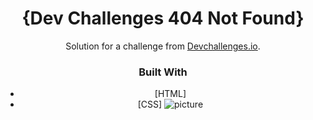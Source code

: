 <h1 align="center">{Dev Challenges 404 Not Found}</h1>

<div align="center">
   Solution for a challenge from  <a href="http://devchallenges.io" target="_blank">Devchallenges.io</a>.
</div>

<div align="center">

### Built With

- [HTML]
- [CSS]
![picture](https://github.com/TarkovGit/404-Page-Challenge/assets/173510702/9c7fe0e0-e9e5-45f8-ac95-f3803091f113)
